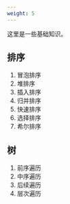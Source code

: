 ```yaml
---
weight: 5
---
```


这里是一些基础知识。

## 排序

1. 冒泡排序
2. 堆排序
3. 插入排序
4. 归并排序
5. 快速排序
6. 选择排序
7. 希尔排序


## 树

1. 前序遍历
2. 中序遍历
3. 后续遍历
4. 层次遍历

